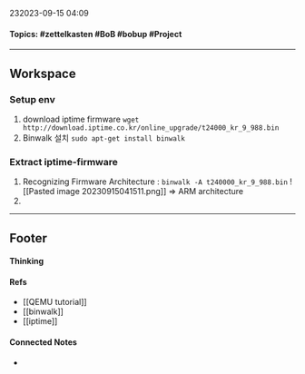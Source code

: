 232023-09-15 04:09
#### Topics: #zettelkasten #BoB #bobup #Project
---
## Workspace
### Setup env
1. download iptime firmware
	`wget http://download.iptime.co.kr/online_upgrade/t24000_kr_9_988.bin`
2. Binwalk 설치
	`sudo apt-get install binwalk`

### Extract iptime-firmware
1. Recognizing Firmware Architecture : `binwalk -A t240000_kr_9_988.bin`
	![[Pasted image 20230915041511.png]]
	=> ARM architecture
2. 


---
## Footer
#### Thinking
> 

#### Refs
* [[QEMU tutorial]]
* [[binwalk]] 
* [[iptime]]

#### Connected Notes
- 